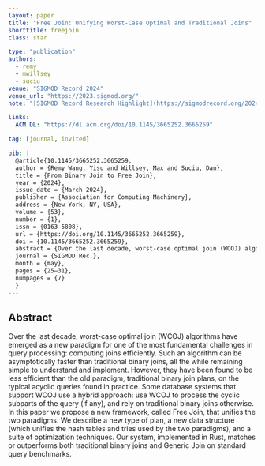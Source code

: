 ```yaml
---
layout: paper
title: "Free Join: Unifying Worst-Case Optimal and Traditional Joins"
shorttitle: freejoin
class: star

type: "publication"
authors:
  - remy
  - mwillsey
  - suciu
venue: "SIGMOD Record 2024"
venue_url: "https://2023.sigmod.org/"
note: "[SIGMOD Record Research Highlight](https://sigmodrecord.org/2024/04/07/from-binary-join-to-free-join/) of our [Free Join paper](/papers/freejoin)"

links:
  ACM DL: "https://dl.acm.org/doi/10.1145/3665252.3665259"

tag: [journal, invited]

bib: |
  @article{10.1145/3665252.3665259,
  author = {Remy Wang, Yisu and Willsey, Max and Suciu, Dan},
  title = {From Binary Join to Free Join},
  year = {2024},
  issue_date = {March 2024},
  publisher = {Association for Computing Machinery},
  address = {New York, NY, USA},
  volume = {53},
  number = {1},
  issn = {0163-5808},
  url = {https://doi.org/10.1145/3665252.3665259},
  doi = {10.1145/3665252.3665259},
  abstract = {Over the last decade, worst-case optimal join (WCOJ) algorithms have emerged as a new paradigm for one of the most fundamental challenges in query processing: computing joins efficiently. Such an algorithm can be asymptotically faster than traditional binary joins, all the while remaining simple to understand and implement. However, they have been found to be less efficient than the old paradigm, traditional binary join plans, on the typical acyclic queries found in practice. In an effort to unify and generalize the two paradigms, we proposed a new framework, called Free Join, in our SIGMOD 2023 paper. Not only does Free Join unite the worlds of traditional and worst-case optimal join algorithms, it uncovers optimizations and evaluation strategies that outperform both.In this article, we approach Free Join from the traditional perspective of binary joins, and re-derive the more general framework via a series of gradual transformations. We hope this perspective from the past can help practitioners better understand the Free Join framework, and find ways to incorporate some of the ideas into their own systems.},
  journal = {SIGMOD Rec.},
  month = {may},
  pages = {25–31},
  numpages = {7}
  }
---
```


## Abstract

Over the last decade, worst-case optimal join (WCOJ) algorithms have emerged as
a new paradigm for one of the most fundamental challenges in query processing:
computing joins efficiently. Such an algorithm can be asymptotically faster than
traditional binary joins, all the while remaining simple to understand and
implement. However, they have been found to be less efficient than the old
paradigm, traditional binary join plans, on the typical acyclic queries found in
practice. Some database systems that support WCOJ use a hybrid approach: use
WCOJ to process the cyclic subparts of the query (if any), and rely on
traditional binary joins otherwise. In this paper we propose a new framework,
called Free Join, that unifies the two paradigms. We describe a new type of
plan, a new data structure (which unifies the hash tables and tries used by the
two paradigms), and a suite of optimization techniques. Our system, implemented
in Rust, matches or outperforms both traditional binary joins and Generic Join
on standard query benchmarks. 
